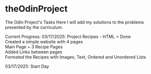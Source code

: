 # theOdinProject
The Odin Project's Tasks
Here I will add my solutions to the problems presented by the curriculum.

Current Progress:
03/17/2025: Project Recipes - HTML = Done  
Created a simple website with 4 pages  
Main Page + 3 Recipe Pages  
Added Links between pages  
Formated the Recipes with Images, Text, Ordered and Unordered Lists  

03/17/2025: Start Day